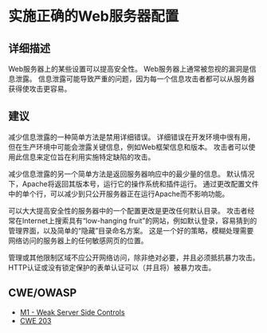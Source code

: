 # 实施正确的Web服务器配置

## 详细描述 

Web服务器上的某些设置可以提高安全性。 Web服务器上通常被忽视的漏洞是信息泄露。 信息泄露可能导致严重的问题，因为每一个信息攻击者都可以从服务器获得使攻击更容易。

## 建议

减少信息泄露的一种简单方法是禁用详细错误。 详细错误在开发环境中很有用，但在生产环境中可能会泄露关键信息，例如Web框架信息和版本。 攻击者可以使用此信息来定位旨在利用实施特定缺陷的攻击。

减少信息泄露的另一个简单方法是返回服务器响应中的最少量的信息。 默认情况下，Apache将返回其版本号，运行它的操作系统和插件运行。 通过更改配置文件中的单个行，可以减少到只公开服务器正在运行Apache而不影响功能。

可以大大提高安全性的服务器中的一个配置更改是更改任何默认目录。 攻击者经常在Internet上搜索具有“low-hanging fruit”的网站，例如默认登录，容易猜到的管理界面，以及简单的“隐藏”目录命名方案。 这是一个好的策略，模糊处理需要网络访问的服务器上的任何敏感网页的位置。

管理或其他限制区域不应公开网络访问，除非绝对必要，并且必须抵抗暴力攻击。 HTTP认证或没有锁定保护的表单认证可以（并且将）被暴力攻击。
 
## CWE/OWASP

 * [M1 - Weak Server Side Controls](https://www.owasp.org/index.php/Mobile_Top_10_2014-M1)
 * [CWE 203](http://cwe.mitre.org/data/definitions/203.html)
